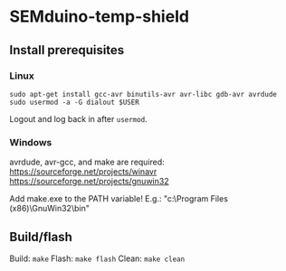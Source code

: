 # SEMduino-temp-shield
## Install prerequisites
### Linux
```
sudo apt-get install gcc-avr binutils-avr avr-libc gdb-avr avrdude
sudo usermod -a -G dialout $USER
```
Logout and log back in after `usermod`.

### Windows
avrdude, avr-gcc, and make are required:
https://sourceforge.net/projects/winavr
https://sourceforge.net/projects/gnuwin32

Add make.exe to the PATH variable! E.g.:
"c:\Program Files (x86)\GnuWin32\bin"

## Build/flash
Build: `make`
Flash: `make flash`
Clean: `make clean`
